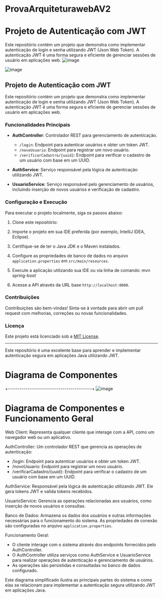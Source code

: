 # ProvaArquiteturawebAV2
# Projeto de Autenticação com JWT
Este repositório contém um projeto que demonstra como implementar autenticação de login e senha utilizando JWT (Json Web Token). A autenticação JWT é uma forma segura e eficiente de gerenciar sessões de usuário em aplicações web.
![image](https://github.com/PetronioFaleixo/ProvaArquiteturawebAV2/assets/79844325/557395be-b0fa-4b3e-948c-92f11e6d19cd)

![image](https://github.com/PetronioFaleixo/ProvaArquiteturawebAV2/assets/79844325/9d27e997-b294-4b98-b43f-33d97f14b99b)

## Projeto de Autenticação com JWT

Este repositório contém um projeto que demonstra como implementar autenticação de login e senha utilizando JWT (Json Web Token). A autenticação JWT é uma forma segura e eficiente de gerenciar sessões de usuário em aplicações web.

### Funcionalidades Principais

- **AuthController**: Controlador REST para gerenciamento de autenticação.
  - `/login`: Endpoint para autenticar usuários e obter um token JWT.
  - `/novoUsuario`: Endpoint para registrar um novo usuário.
  - `/verificarCadastro/{uuid}`: Endpoint para verificar o cadastro de um usuário com base em um UUID.

- **AuthService**: Serviço responsável pela lógica de autenticação utilizando JWT.

- **UsuarioService**: Serviço responsável pelo gerenciamento de usuários, incluindo inserção de novos usuários e verificação de cadastro.

### Configuração e Execução

Para executar o projeto localmente, siga os passos abaixo:

1. Clone este repositório:

2. Importe o projeto em sua IDE preferida (por exemplo, IntelliJ IDEA, Eclipse).

3. Certifique-se de ter o Java JDK e o Maven instalados.

4. Configure as propriedades de banco de dados no arquivo `application.properties` em `src/main/resources`.

5. Execute a aplicação utilizando sua IDE ou via linha de comando: mvn spring-boot

6. Acesse a API através da URL base `http://localhost:8080`.

### Contribuições

Contribuições são bem-vindas! Sinta-se à vontade para abrir um pull request com melhorias, correções ou novas funcionalidades.

### Licença

Este projeto está licenciado sob a [MIT License](https://opensource.org/licenses/MIT).

---

Este repositório é uma excelente base para aprender e implementar autenticação segura em aplicações Java utilizando JWT.


# Diagrama de Componentes

+-------------------------------------------+
![image](https://github.com/PetronioFaleixo/ProvaArquiteturawebAV2/assets/79844325/6edc0ab0-5c7d-4495-b4bf-7d8fa4476ea3)


# Diagrama de Componentes e Funcionamento Geral

Web Client: Representa qualquer cliente que interage com a API, como um navegador web ou um aplicativo.

AuthController: Um controlador REST que gerencia as operações de autenticação:
- /login: Endpoint para autenticar usuários e obter um token JWT.
- /novoUsuario: Endpoint para registrar um novo usuário.
- /verificarCadastro/{uuid}: Endpoint para verificar o cadastro de um usuário com base em um UUID.

AuthService: Responsável pela lógica de autenticação utilizando JWT. Ele gera tokens JWT e valida tokens recebidos.

UsuarioService: Gerencia as operações relacionadas aos usuários, como inserção de novos usuários e consultas.

Banco de Dados: Armazena os dados dos usuários e outras informações necessárias para o funcionamento do sistema. As propriedades de conexão são configuradas no arquivo `application.properties`.

Funcionamento Geral:
- O cliente interage com o sistema através dos endpoints fornecidos pelo AuthController.
- O AuthController utiliza serviços como AuthService e UsuarioService para realizar operações de autenticação e gerenciamento de usuários.
- As operações são persistidas e consultadas no banco de dados configurado.

Este diagrama simplificado ilustra as principais partes do sistema e como elas se relacionam para implementar a autenticação segura utilizando JWT em aplicações Java.

